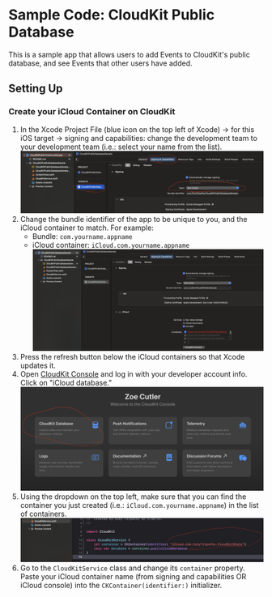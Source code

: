 #  Sample Code: CloudKit Public Database

This is a sample app that allows users to add Events to CloudKit's public database, and see Events that other users have added.

## Setting Up

### Create your iCloud Container on CloudKit
1. In the Xcode Project File (blue icon on the top left of Xcode) -> for this iOS target -> signing and capabilities: change the development team to your development team (i.e.: select your name from the list).
![Image of Xcode project file showing Signing and Capabilities.](Images/developmentTeam.png)
2. Change the bundle identifier of the app to be unique to you, and the iCloud container to match. For example:
    * Bundle: `com.yourname.appname`
    * iCloud container: `iCloud.com.yourname.appname`
![Image of Xcode project file showing Bundle ID and iCloud Containers.](Images/bundleID.png)
3. Press the refresh button below the iCloud containers so that Xcode updates it.
4. Open [CloudKit Console](https://icloud.developer.apple.com/) and log in with your developer account info. Click on "iCloud database."
![Image of CloudKit Console showing iCloud Database.](Images/cloudkitConsole.png)
5. Using the dropdown on the top left, make sure that you can find the container you just created (i.e.: `iCloud.com.yourname.appname`) in the list of containers.
![Image of CloudKit Console showing iCloud Database.](Images/cloudkitService.png)
4. Go to the `CloudKitService` class and change its `container` property. Paste your iCloud container name (from signing and capabilities OR iCloud console) into the `CKContainer(identifier:)` initializer.
